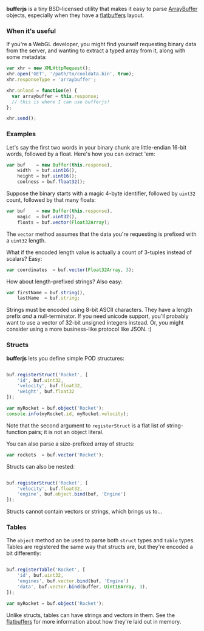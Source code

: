 **bufferjs** is a tiny BSD-licensed utility that makes it easy to parse [ArrayBuffer](https://developer.mozilla.org/en-US/docs/Web/JavaScript/Reference/Global_Objects/ArrayBuffer) objects, especially when they have a [flatbuffers](https://google.github.io/flatbuffers/) layout.

### When it's useful

If you're a WebGL developer, you might find yourself requesting binary data from the server, and wanting to extract a typed array from it, along with some metadata:

```js
var xhr = new XMLHttpRequest();
xhr.open('GET', '/path/to/cooldata.bin', true);
xhr.responseType = 'arraybuffer';

xhr.onload = function(e) {
  var arraybuffer = this.response;
  // this is where I can use bufferjs!
};

xhr.send();
```

### Examples

Let's say the first two words in your binary chunk are little-endian 16-bit words, followed by a float.  Here's how you can extract 'em:

```js
var buf    = new Buffer(this.response),
    width  = buf.uint16(),
    height = buf.uint16();
    coolness = buf.float32();
```

Suppose the binary starts with a magic 4-byte identifier, followed by `uint32` count, followed by that many floats:

```js
var buf    = new Buffer(this.response),
    magic  = buf.uint32(),
    floats = buf.vector(Float32Array);
```

The `vector` method assumes that the data you're requesting is prefixed with a `uint32` length.

What if the encoded length value is actually a count of 3-tuples instead of scalars?  Easy:

```js
var coordinates  = buf.vector(Float32Array, 3);
```

How about length-prefixed strings?  Also easy:

```js
var firstName = buf.string(),
    lastName  = buf.string;
```

Strings must be encoded using 8-bit ASCII characters.  They have a length prefix _and_ a null-terminator.  If you need unicode support, you'll probably want to use a vector of 32-bit unsigned integers instead.  Or, you might consider using a more business-like protocol like JSON.  :)

### Structs

**bufferjs** lets you define simple POD structures:

```js

buf.registerStruct('Rocket', [
    'id', buf.uint32,
    'velocity', buf.float32,
    'weight', buf.float32
]);

var myRocket = buf.object('Rocket');
console.info(myRocket.id, myRocket.velocity);

```

Note that the second argument to `registerStruct` is a flat list of string-function pairs; it is not an object literal.

You can also parse a size-prefixed array of structs:

```js
var rockets  = buf.vector('Rocket');
```

Structs can also be nested:

```js

buf.registerStruct('Rocket', [
    'velocity', buf.float32,
    'engine', buf.object.bind(buf, 'Engine']
]);

```

Structs cannot contain vectors or strings, which brings us to...

### Tables

The `object` method an be used to parse both `struct` types and `table` types.  Tables are registered the same way that structs are, but they're encoded a bit differently:

```js

buf.registerTable('Rocket', [
    'id', buf.uint32,
    'engines', buf.vector.bind(buf, 'Engine')
    'data', buf.vector.bind(buffer, Uint16Array, 3),
]);

var myRocket = buf.object('Rocket');

```

Unlike structs, tables can have strings and vectors in them.  See the [flatbuffers](https://google.github.io/flatbuffers/) for more information about how they're laid out in memory.
